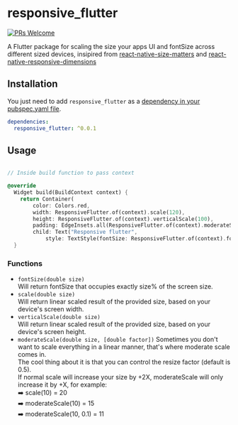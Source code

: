 # responsive_flutter

[![PRs Welcome](https://img.shields.io/badge/PRs-welcome-brightgreen.svg?style=flat-square)](http://makeapullrequest.com)

A Flutter package for scaling the size your apps UI and fontSize across different sized devices, insipired from [react-native-size-matters](https://github.com/nirsky/react-native-size-matters) and [react-native-responsive-dimensions](https://github.com/DaniAkash/react-native-responsive-dimensions)

## Installation

You just need to add `responsive_flutter` as a [dependency in your pubspec.yaml file](https://flutter.io/using-packages/).

```yaml
dependencies:
  responsive_flutter: ^0.0.1
```

## Usage

```dart

// Inside build function to pass context

@override
  Widget build(BuildContext context) {
    return Container(
        color: Colors.red,
        width: ResponsiveFlutter.of(context).scale(120),
        height: ResponsiveFlutter.of(context).verticalScale(100),
        padding: EdgeInsets.all(ResponsiveFlutter.of(context).moderateScale(8)),
        child: Text("Responsive flutter",
            style: TextStyle(fontSize: ResponsiveFlutter.of(context).fontSize(3))));
  }

```

### Functions

- `fontSize(double size)`  
  Will return fontSize that occupies exactly size% of the screen size.
- `scale(double size)`  
  Will return linear scaled result of the provided size, based on your device's screen width.
- `verticalScale(double size)`  
  Will return linear scaled result of the provided size, based on your device's screen height.
- `moderateScale(double size, [double factor])`
  Sometimes you don't want to scale everything in a linear manner, that's where moderate scale comes in.  
  The cool thing about it is that you can control the resize factor (default is 0.5).  
  If normal scale will increase your size by +2X, moderateScale will only increase it by +X, for example:  
  ➡️ scale(10) = 20  
  ➡️ moderateScale(10) = 15  
  ➡️ moderateScale(10, 0.1) = 11
